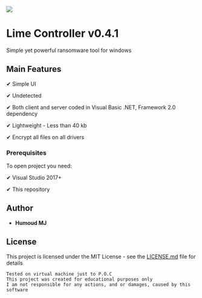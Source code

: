 <img src="https://i.imgur.com/A03qFj3.png">

# Lime Controller v0.4.1
	
 Simple yet powerful ransomware tool for windows

 ## Main Features
 
✔ Simple UI

✔ Undetected

✔ Both client and server coded in Visual Basic .NET, Framework 2.0 dependency
 
✔ Lightweight - Less than 40 kb

✔ Encrypt all files on all drivers
 
 ### Prerequisites

To open project you need:

✔ Visual Studio 2017+

✔ This repository
 
## Author

* **Humoud MJ**  

## License

This project is licensed under the MIT License - see the [LICENSE.md](/LICENSE.md) file for details

 ```
 Tested on virtual machine just to P.O.C
 This project was created for educational purposes only
 I am not responsible for any actions, and or damages, caused by this software
 ```
